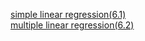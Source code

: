 [simple linear regression(6.1)](https://github.com/GokhanGKHN/Machine_Learnin_Sample/blob/main/Basit_Dogrusal_Regresyon_Deneyim_Maas_Sample.ipynb) <br>
[multiple linear regression(6.2)](https://github.com/GokhanGKHN/Machine_Learnin_Sample/blob/main/6-R2-Çoklu_Doğrusal_Regresyon_Ev_Fiyatları.ipynb)
